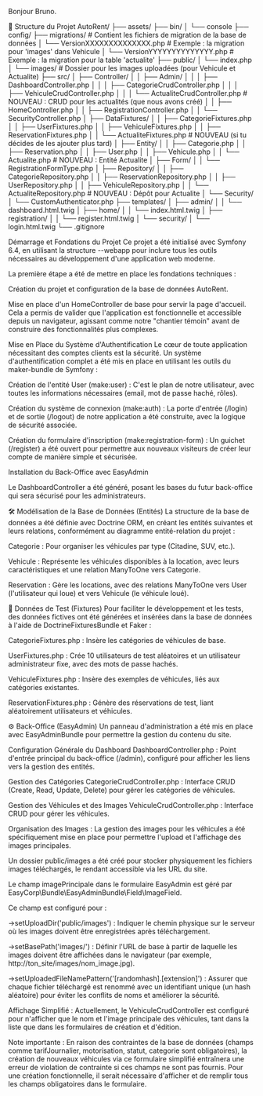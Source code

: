 Bonjour Bruno.


📁 Structure du Projet
AutoRent/
├── assets/
├── bin/
│   └── console
├── config/
├── migrations/             # Contient les fichiers de migration de la base de données
│   └── VersionXXXXXXXXXXXXXX.php # Exemple : la migration pour 'images' dans Vehicule
│   └── VersionYYYYYYYYYYYYYY.php # Exemple : la migration pour la table 'actualite'
├── public/
│   └── index.php
│   └── images/             # Dossier pour les images uploadées (pour Vehicule et Actualite)
├── src/
│   ├── Controller/
│   │   ├── Admin/
│   │   │   ├── DashboardController.php
│   │   │   ├── CategorieCrudController.php
│   │   │   ├── VehiculeCrudController.php
│   │   │   └── ActualiteCrudController.php   # NOUVEAU : CRUD pour les actualités (que nous avons créé)
│   │   ├── HomeController.php
│   │   ├── RegistrationController.php
│   │   └── SecurityController.php
│   ├── DataFixtures/
│   │   ├── CategorieFixtures.php
│   │   ├── UserFixtures.php
│   │   ├── VehiculeFixtures.php
│   │   ├── ReservationFixtures.php
│   │   └── ActualiteFixtures.php         # NOUVEAU (si tu décides de les ajouter plus tard)
│   ├── Entity/
│   │   ├── Categorie.php
│   │   ├── Reservation.php
│   │   ├── User.php
│   │   ├── Vehicule.php
│   │   └── Actualite.php                 # NOUVEAU : Entité Actualite
│   ├── Form/
│   │   └── RegistrationFormType.php
│   ├── Repository/
│   │   ├── CategorieRepository.php
│   │   ├── ReservationRepository.php
│   │   ├── UserRepository.php
│   │   ├── VehiculeRepository.php
│   │   └── ActualiteRepository.php         # NOUVEAU : Dépôt pour Actualite
│   └── Security/
│       └── CustomAuthenticator.php
├── templates/
│   ├── admin/
│   │   └── dashboard.html.twig
│   ├── home/
│   │   └── index.html.twig
│   ├── registration/
│   │   └── register.html.twig
│   └── security/
│       └── login.html.twig
└── .gitignore  

Démarrage et Fondations du Projet
Ce projet a été initialisé avec Symfony 6.4, en utilisant la structure --webapp pour inclure tous les outils nécessaires au développement d'une application web moderne.

La première étape a été de mettre en place les fondations techniques :

Création du projet et configuration de la base de données AutoRent.

Mise en place d'un HomeController de base pour servir la page d'accueil. Cela a permis de valider que l'application est fonctionnelle et accessible depuis un navigateur, agissant comme notre "chantier témoin" avant de construire des fonctionnalités plus complexes.

Mise en Place du Système d'Authentification
Le cœur de toute application nécessitant des comptes clients est la sécurité. Un système d'authentification complet a été mis en place en utilisant les outils du maker-bundle de Symfony :

Création de l'entité User (make:user) : C'est le plan de notre utilisateur, avec toutes les informations nécessaires (email, mot de passe haché, rôles).

Création du système de connexion (make:auth) : La porte d'entrée (/login) et de sortie (/logout) de notre application a été construite, avec la logique de sécurité associée.

Création du formulaire d'inscription (make:registration-form) : Un guichet (/register) a été ouvert pour permettre aux nouveaux visiteurs de créer leur compte de manière simple et sécurisée.

Installation du Back-Office avec EasyAdmin

Le DashboardController a été généré, posant les bases du futur back-office qui sera sécurisé pour les administrateurs.

🛠️ Modélisation de la Base de Données (Entités)
La structure de la base de données a été définie avec Doctrine ORM, en créant les entités suivantes et leurs relations, conformément au diagramme entité-relation du projet :

Categorie : Pour organiser les véhicules par type (Citadine, SUV, etc.).

Vehicule : Représente les véhicules disponibles à la location, avec leurs caractéristiques et une relation ManyToOne vers Categorie.

Reservation : Gère les locations, avec des relations ManyToOne vers User (l'utilisateur qui loue) et vers Vehicule (le véhicule loué).

🧪 Données de Test (Fixtures)
Pour faciliter le développement et les tests, des données fictives ont été générées et insérées dans la base de données à l'aide de DoctrineFixturesBundle et Faker :

CategorieFixtures.php : Insère les catégories de véhicules de base.

UserFixtures.php : Crée 10 utilisateurs de test aléatoires et un utilisateur administrateur fixe, avec des mots de passe hachés.

VehiculeFixtures.php : Insère des exemples de véhicules, liés aux catégories existantes.

ReservationFixtures.php : Génère des réservations de test, liant aléatoirement utilisateurs et véhicules.

⚙️ Back-Office (EasyAdmin)
Un panneau d'administration a été mis en place avec EasyAdminBundle pour permettre la gestion du contenu du site.

Configuration Générale du Dashboard
DashboardController.php : Point d'entrée principal du back-office (/admin), configuré pour afficher les liens vers la gestion des entités.

Gestion des Catégories
CategorieCrudController.php : Interface CRUD (Create, Read, Update, Delete) pour gérer les catégories de véhicules.

Gestion des Véhicules et des Images
VehiculeCrudController.php : Interface CRUD pour gérer les véhicules.

Organisation des Images : La gestion des images pour les véhicules a été spécifiquement mise en place pour permettre l'upload et l'affichage des images principales.

Un dossier public/images a été créé pour stocker physiquement les fichiers images téléchargés, le rendant accessible via les URL du site.

Le champ imagePrincipale dans le formulaire EasyAdmin est géré par EasyCorp\Bundle\EasyAdminBundle\Field\ImageField.

Ce champ est configuré pour :

->setUploadDir('public/images') : Indiquer le chemin physique sur le serveur où les images doivent être enregistrées après téléchargement.

->setBasePath('images/') : Définir l'URL de base à partir de laquelle les images doivent être affichées dans le navigateur (par exemple, http://ton_site/images/nom_image.jpg).

->setUploadedFileNamePattern('[randomhash].[extension]') : Assurer que chaque fichier téléchargé est renommé avec un identifiant unique (un hash aléatoire) pour éviter les conflits de noms et améliorer la sécurité.

Affichage Simplifié : Actuellement, le VehiculeCrudController est configuré pour n'afficher que le nom et l'image principale des véhicules, tant dans la liste que dans les formulaires de création et d'édition.

Note importante : En raison des contraintes de la base de données (champs comme tarifJournalier, motorisation, statut, categorie sont obligatoires), la création de nouveaux véhicules via ce formulaire simplifié entraînera une erreur de violation de contrainte si ces champs ne sont pas fournis. Pour une création fonctionnelle, il serait nécessaire d'afficher et de remplir tous les champs obligatoires dans le formulaire.

